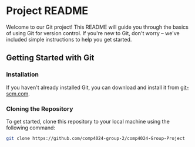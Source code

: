 # Project README

Welcome to our Git project! This README will guide you through the basics of using Git for version control. If you're new to Git, don't worry – we've included simple instructions to help you get started.

## Getting Started with Git

### Installation
If you haven't already installed Git, you can download and install it from [git-scm.com](https://git-scm.com/).

### Cloning the Repository
To get started, clone this repository to your local machine using the following command:

```bash
git clone https://github.com/comp4024-group-2/comp4024-Group-Project
